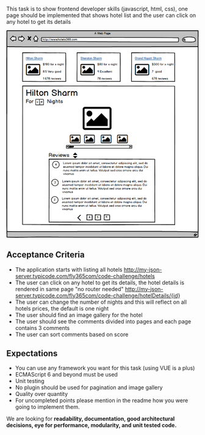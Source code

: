 
This task is to show frontend developer skills (javascript, html, css), one page should be implemented that shows hotel list and the user can click on any hotel to get its details

![alt text](./frontend-challenge.png)


## Acceptance Criteria
- The application starts with listing all hotels 
   http://my-json-server.typicode.com/fly365com/code-challenge/hotels
- The user can click on any hotel to get its details, the hotel details is rendered in same page "no router needed"
   http://my-json-server.typicode.com/fly365com/code-challenge/hotelDetails/{id}
- The user can change the number of nights and this will reflect on all hotels prices, the default is one night
- The user should find an image gallery for the hotel
- The user should see the comments divided into pages and each page contains 3 comments
- The user can sort comments based on score


## Expectations

- You can use any framework you want for this task (using VUE is a plus)
- ECMAScript 6 and beyond must be used
- Unit testing
- No plugin should be used for pagination and image gallery
- Quality over quantity
- For uncompleted points please mention in the readme how you were going to implement them.

We are looking for **readability, documentation, good architectural decisions, eye for performance, modularity, and unit tested code.**
